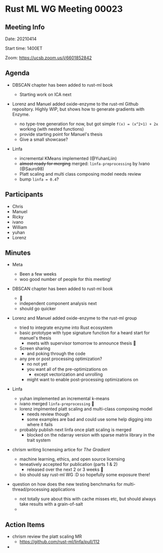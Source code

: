 # Rust ML WG Meeting 00023

## Meeting Info

Date: 20210414

Start time: 1400ET

Zoom: https://ucsb.zoom.us/j/6601852842

## Agenda

- DBSCAN chapter has been added to rust-ml book
    - Starting work on ICA next

- Lorenz and Manuel added oxide-enzyme to the rust-ml Github repository. Highly WIP, but shows how to generate gradients with Enzyme.
    - no type-tree generation for now, but got simple `f(x) = (x^2+1) + 2x` working (with nested functions)
    - provide starting point for Manuel's thesis
    - Give a small showcase?

- Linfa
    - incremental KMeans implemented (@YuhanLiin)
    - ~~almost ready for merging~~ merged: `linfa-preprocessing` by Ivano (@Sauro98)
    - Platt scaling and multi class composing model needs review
    - bump `linfa = 0.4`?

## Participants

- Chris
- Manuel
- Ricky
- ivano
- William
- yuhan
- Lorenz

## Minutes

- Meta
    - Been a few weeks
    - woo good number of people for this meeting! 

- DBSCAN chapter has been added to rust-ml book
    - :tada: 
    - independent component analysis next 
    - should go quicker 

- Lorenz and Manuel added oxide-enzyme to the rust-ml group
    - tried to integrate enzyme into Rust ecosystem 
    - basic prototype with type signature function for a heard start for manuel's thesis 
        - meets with supervisor tomorrow to announce thesis :clap: 
    - Screen sharing 
        - and poking through the code 
    - any pre or post processing optimization? 
        - no not yet 
        - you want all of the pre-optimizations on
            - except vectorization and unrolling 
        - might want to enable post-processing optimizations on 
    
- Linfa
    - yuhan implemented an incremental k-means 
    - ivano merged `linfa-preprocessing` :tada: 
    - lorenz implmented platt scaling and multi-class composing model
        - needs review though 
        - some examples are bad and could use some help digging into where it fails 
    - probably publish next linfa once platt scaling is merged 
        - blocked on the ndarray version with sparse matrix library in the trait system 

- chrism writing licnensing artice for _The Gradient_ 
    - machine learning, ethics, and open source licensing 
    - teneatively accepted for publication (parts 1 & 2)
        - released over the next 2 or 3 weeks :tada: 
    - bio should say rust-ml WG :D so hopefully some exposure there! 

- question on how does the new testing benchmarks for multi-thread/processing applications 
    - not totally sure about this with cache misses etc, but should always take results with a grain-of-salt
    - 

## Action Items

- chrism review the platt scaling MR 
    - https://github.com/rust-ml/linfa/pull/112 
- 
